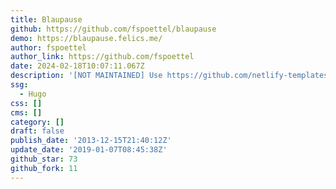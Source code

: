 ```yaml
---
title: Blaupause
github: https://github.com/fspoettel/blaupause
demo: https://blaupause.felics.me/
author: fspoettel
author_link: https://github.com/fspoettel
date: 2024-02-18T10:07:11.067Z
description: '[NOT MAINTAINED] Use https://github.com/netlify-templates/victor-hugo instead'
ssg:
  - Hugo
css: []
cms: []
category: []
draft: false
publish_date: '2013-12-15T21:40:12Z'
update_date: '2019-01-07T08:45:38Z'
github_star: 73
github_fork: 11
---
```

